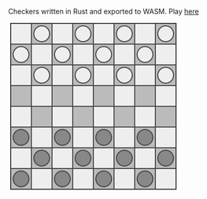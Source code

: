 Checkers written in Rust and exported to WASM. Play [here](https://kevinalbs.com/checkers)

![Checkers demo](./img/checkers-demo.gif)